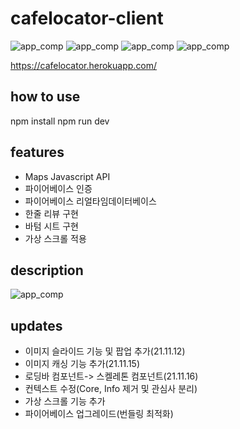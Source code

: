 # cafelocator-client
![app_comp](https://img.shields.io/badge/react-61dafb?style=flat&logo=react&logoColor=ffffff) ![app_comp](https://img.shields.io/badge/typescript-719af4?style=flat&logo=typescript&logoColor=ffffff) ![app_comp](https://img.shields.io/badge/emotion-C43BAD?style=flat&logo=emotion&logoColor=ffffff) ![app_comp](https://img.shields.io/badge/firebase-ffcb33?style=flat&logo=firebase&logoColor=ffffff)

https://cafelocator.herokuapp.com/

## how to use
npm install
npm run dev

## features
- Maps Javascript API
- 파이어베이스 인증
- 파이어베이스 리얼타임데이터베이스
- 한줄 리뷰 구현
- 바텀 시트 구현
- 가상 스크롤 적용

## description
![app_comp](https://user-images.githubusercontent.com/39756786/154645691-bce6c80c-0462-4d83-8273-5a4cda54f634.gif)


## updates
- 이미지 슬라이드 기능 및 팝업 추가(21.11.12)
- 이미지 캐싱 기능 추가(21.11.15)
- 로딩바 컴포넌트-> 스켈레톤 컴포넌트(21.11.16)
- 컨텍스트 수정(Core, Info 제거 및 관심사 분리)
- 가상 스크롤 기능 추가
- 파이어베이스 업그레이드(번들링 최적화)
